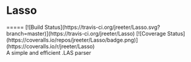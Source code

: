 <h1>Lasso </h1>
=====
[![Build Status](https://travis-ci.org/jreeter/Lasso.svg?branch=master)](https://travis-ci.org/jreeter/Lasso)&nbsp;[![Coverage Status](https://coveralls.io/repos/jreeter/Lasso/badge.png)](https://coveralls.io/r/jreeter/Lasso)
<br/>
A simple and efficient .LAS parser
